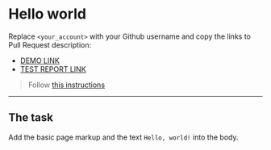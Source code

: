 # Hello world
Replace `<your_account>` with your Github username and copy the links to Pull Request description:
- [DEMO LINK](https://maliukdaria.github.io/layout_hello-world/)
- [TEST REPORT LINK](https://maliukdaria.github.io/layout_hello-world/report/html_report/)

> Follow [this instructions](https://mate-academy.github.io/layout_task-guideline/#how-to-solve-the-layout-tasks-on-github)
___

## The task
Add the basic page markup and the text `Hello, world!` into the body.

